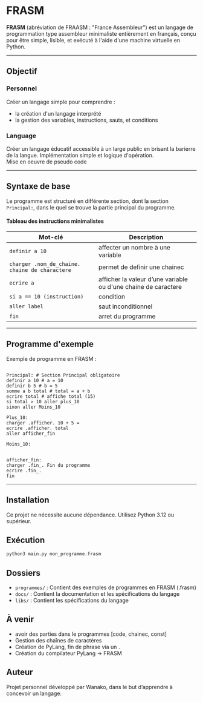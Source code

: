 # FRASM

**FRASM** (abréviation de FRAASM : "France Assembleur") est un langage de programmation type assembleur minimaliste entièrement en français, conçu pour être simple, lisible, et exécuté à l'aide d'une machine virtuelle en Python.

---

## Objectif

### Personnel
Créer un langage simple pour comprendre :
- la création d'un langage interprété
- la gestion des variables, instructions, sauts, et conditions

### Language
Créer un langage éducatif accessible à un large public en brisant la barierre de la langue.
Implémentation simple et logique d'opération.  
Mise en oeuvre de pseudo code

---

## Syntaxe de base
Le programme est structuré en différente section, dont la section `Principal:`, dans le quel se trouve la partie principal du programme.  


#### Tableau des instructions minimalistes

| Mot-clé                                        | Description                                                    |
|------------------------------------------------|----------------------------------------------------------------|
| `definir a 10`                                 | affecter un nombre à une variable                              |
| `charger .nom_de_chaine. chaine de charactere` | permet de definir une chainec                                  | 
| `ecrire a`                                     | afficher la valeur d’une variable ou d'une chaine de caractere |
| `si a == 10 (instruction)`                     | condition                                                      |
| `aller label`                                  | saut inconditionnel                                            |
| `fin`                                          | arret du programme                                             |


---

## Programme d'exemple

Exemple de programme en FRASM :
```

Principal: # Section Principal obligatoire
definir a 10 # a = 10
definir b 5 # b = 5
somme a b total # total = a + b
ecrire total # affiche total (15)
si total > 10 aller plus_10 
sinon aller Moins_10

Plus_10:
charger .afficher. 10 + 5 = 
ecrire .afficher. total
aller afficher_fin

Moins_10:


afficher_fin:
charger .fin_. Fin du programme
ecrire .fin_.
fin
```
--- 

## Installation
Ce projet ne nécessite aucune dépendance. Utilisez Python 3.12 ou supérieur.

## Exécution

```bash
python3 main.py mon_programme.frasm
```

## Dossiers

- `programmes/` : Contient des exemples de programmes en FRASM (.frasm)
- `docs/` : Contient la documentation et les spécifications du langage
- `libs/` : Contient les spécifications du langage

## À venir
- avoir des parties dans le programmes [code, chainec, const]
- Gestion des chaînes de caractères
- Création de PyLang, fin de phrase via un `.`
- Création du compilateur PyLang -> FRASM

## Auteur
Projet personnel développé par Wanako, dans le but d’apprendre à concevoir un langage.